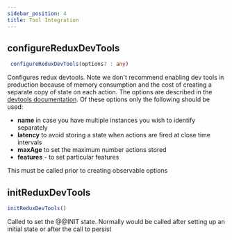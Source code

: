```yaml
---
sidebar_position: 4
title: Tool Integration
---
```

## configureReduxDevTools 
```typescript
 configureReduxDevTools(options? : any)
```
Configures redux devtools.  Note we don't recommend enabling dev tools in production because of memory consumption and the cost of creating a separate copy of state on each action.  The options are described in the [devtools documentation](https://github.com/zalmoxisus/redux-devtools-extension/blob/master/docs/API/Arguments.md).  Of these options only the following should be used:
* **name** in case you have multiple instances you wish to identify separately
* **latency** to avoid storing a state when actions are fired at close time intervals
* **maxAge** to set the maximum number actions stored
* **features** - to set particular features

This must be called prior to creating observable options

## initReduxDevTools
```typescript
initReduxDevTools()
```
Called to set the @@INIT state.  Normally would be called after setting up an initial state or after the call to persist
